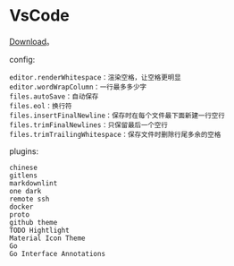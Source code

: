 # VsCode

[Download](https://code.visualstudio.com/)。

config:

```text
editor.renderWhitespace：渲染空格，让空格更明显
editor.wordWrapColumn：一行最多多少字
files.autoSave：自动保存
files.eol：换行符
files.insertFinalNewline：保存时在每个文件最下面新建一行空行
files.trimFinalNewlines：只保留最后一个空行
files.trimTrailingWhitespace：保存文件时删除行尾多余的空格
```

plugins:

```text
chinese
gitlens
markdownlint
one dark
remote ssh
docker
proto
github theme
TODO Hightlight
Material Icon Theme
Go
Go Interface Annotations
```
